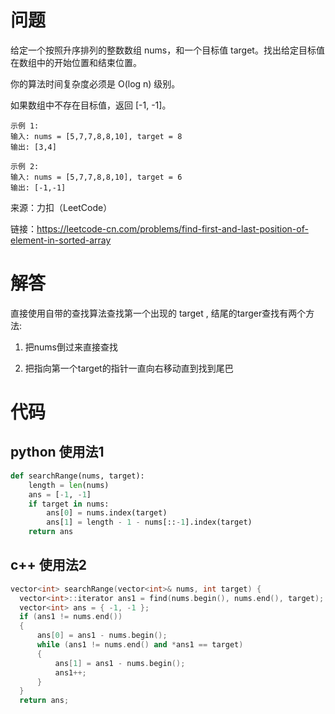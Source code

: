 # 问题
给定一个按照升序排列的整数数组 nums，和一个目标值 target。找出给定目标值在数组中的开始位置和结束位置。

你的算法时间复杂度必须是 O(log n) 级别。

如果数组中不存在目标值，返回 [-1, -1]。

```
示例 1:
输入: nums = [5,7,7,8,8,10], target = 8
输出: [3,4]
```
```
示例 2:
输入: nums = [5,7,7,8,8,10], target = 6
输出: [-1,-1]
```
来源：力扣（LeetCode）

链接：https://leetcode-cn.com/problems/find-first-and-last-position-of-element-in-sorted-array

# 解答

直接使用自带的查找算法查找第一个出现的 target , 结尾的targer查找有两个方法:

1. 把nums倒过来直接查找

2. 把指向第一个target的指针一直向右移动直到找到尾巴

# 代码

## python 使用法1
```python
def searchRange(nums, target):
    length = len(nums)
    ans = [-1, -1]
    if target in nums:
        ans[0] = nums.index(target)
        ans[1] = length - 1 - nums[::-1].index(target)
    return ans
```
## c++ 使用法2
```cpp
vector<int> searchRange(vector<int>& nums, int target) {
  vector<int>::iterator ans1 = find(nums.begin(), nums.end(), target);
  vector<int> ans = { -1, -1 };
  if (ans1 != nums.end())
  {
      ans[0] = ans1 - nums.begin();
      while (ans1 != nums.end() and *ans1 == target)
      {
          ans[1] = ans1 - nums.begin();
          ans1++;
      }
  }
  return ans;
```
